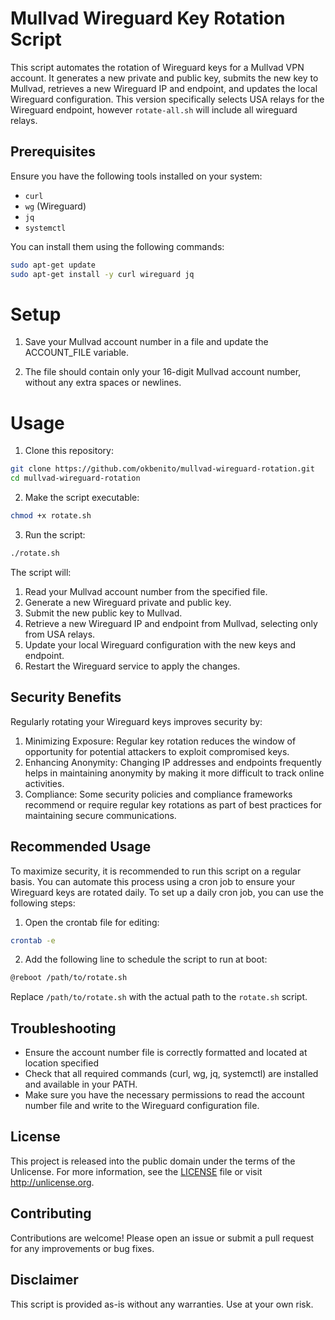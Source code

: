 # Mullvad Wireguard Key Rotation Script

This script automates the rotation of Wireguard keys for a Mullvad VPN account. It generates a new private and public key, submits the new key to Mullvad, retrieves a new Wireguard IP and endpoint, and updates the local Wireguard configuration. This version specifically selects USA relays for the Wireguard endpoint, however `rotate-all.sh` will include all wireguard relays.

## Prerequisites

Ensure you have the following tools installed on your system:

- `curl`
- `wg` (Wireguard)
- `jq`
- `systemctl`

You can install them using the following commands:

```bash
sudo apt-get update
sudo apt-get install -y curl wireguard jq
```

# Setup

1. Save your Mullvad account number in a file and update the ACCOUNT_FILE variable.

2. The file should contain only your 16-digit Mullvad account number, without any extra spaces or newlines.

# Usage

1. Clone this repository:

```bash
git clone https://github.com/okbenito/mullvad-wireguard-rotation.git
cd mullvad-wireguard-rotation
```

2. Make the script executable:

```bash
chmod +x rotate.sh
```

3. Run the script:

```bash
./rotate.sh
```

The script will:

1. Read your Mullvad account number from the specified file.
2. Generate a new Wireguard private and public key.
3. Submit the new public key to Mullvad.
4. Retrieve a new Wireguard IP and endpoint from Mullvad, selecting only from USA relays.
5. Update your local Wireguard configuration with the new keys and endpoint.
6. Restart the Wireguard service to apply the changes.

## Security Benefits

Regularly rotating your Wireguard keys improves security by:

1. Minimizing Exposure: Regular key rotation reduces the window of opportunity for potential attackers to exploit compromised keys.
2. Enhancing Anonymity: Changing IP addresses and endpoints frequently helps in maintaining anonymity by making it more difficult to track online activities.
3. Compliance: Some security policies and compliance frameworks recommend or require regular key rotations as part of best practices for maintaining secure communications.

## Recommended Usage

To maximize security, it is recommended to run this script on a regular basis. You can automate this process using a cron job to ensure your Wireguard keys are rotated daily. To set up a daily cron job, you can use the following steps:

1. Open the crontab file for editing:

```bash
crontab -e
```

2. Add the following line to schedule the script to run at boot:

```bash
@reboot /path/to/rotate.sh
```

Replace `/path/to/rotate.sh` with the actual path to the `rotate.sh` script.

## Troubleshooting

- Ensure the account number file is correctly formatted and located at location specified
- Check that all required commands (curl, wg, jq, systemctl) are installed and available in your PATH.
- Make sure you have the necessary permissions to read the account number file and write to the Wireguard configuration file.

## License

This project is released into the public domain under the terms of the Unlicense. For more information, see the [LICENSE](LICENSE) file or visit <http://unlicense.org>.

## Contributing

Contributions are welcome! Please open an issue or submit a pull request for any improvements or bug fixes.

## Disclaimer

This script is provided as-is without any warranties. Use at your own risk.

